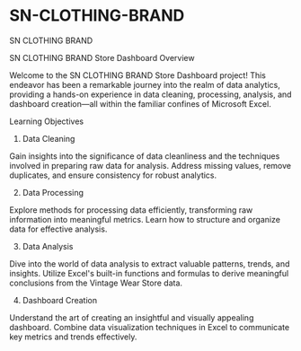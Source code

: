 # SN-CLOTHING-BRAND
SN CLOTHING BRAND

SN CLOTHING BRAND Store Dashboard
Overview

Welcome to the SN CLOTHING BRAND Store Dashboard project! This endeavor has been a remarkable journey into the realm of data analytics, providing a hands-on experience in data cleaning, processing, analysis, and dashboard creation—all within the familiar confines of Microsoft Excel.

Learning Objectives
1. Data Cleaning

Gain insights into the significance of data cleanliness and the techniques involved in preparing raw data for analysis. Address missing values, remove duplicates, and ensure consistency for robust analytics.

2. Data Processing

Explore methods for processing data efficiently, transforming raw information into meaningful metrics. Learn how to structure and organize data for effective analysis.

3. Data Analysis

Dive into the world of data analysis to extract valuable patterns, trends, and insights. Utilize Excel's built-in functions and formulas to derive meaningful conclusions from the Vintage Wear Store data.

4. Dashboard Creation

Understand the art of creating an insightful and visually appealing dashboard. Combine data visualization techniques in Excel to communicate key metrics and trends effectively.
